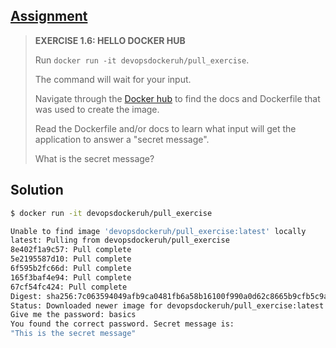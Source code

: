 ## [Assignment](https://courses.mooc.fi/org/uh-cs/courses/devops-with-docker/chapter-2/in-depth-dive-into-images#a7ca8fd9-a7ac-4fe7-bfa1-e53898bab9f8)

> **EXERCISE 1.6: HELLO DOCKER HUB**
> 
> Run `docker run -it devopsdockeruh/pull_exercise`.
> 
> The command will wait for your input.
> 
> Navigate through the [Docker hub](https://hub.docker.com/) to find the docs and Dockerfile that was used to create the image.
> 
> Read the Dockerfile and/or docs to learn what input will get the application to answer a "secret message".
> 
> What is the secret message?

## Solution

```bash
$ docker run -it devopsdockeruh/pull_exercise
```
```bash
Unable to find image 'devopsdockeruh/pull_exercise:latest' locally
latest: Pulling from devopsdockeruh/pull_exercise
8e402f1a9c57: Pull complete
5e2195587d10: Pull complete
6f595b2fc66d: Pull complete
165f3baf4e94: Pull complete
67cf54fc424: Pull complete
Digest: sha256:7c063594049afb9ca0481fb6a58b16100f990a0d62c8665b9cfb5c9ada8a99f
Status: Downloaded newer image for devopsdockeruh/pull_exercise:latest
Give me the password: basics
You found the correct password. Secret message is:
"This is the secret message"
```

